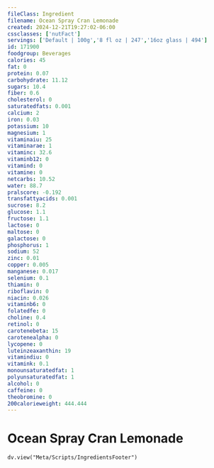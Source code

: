 ```yaml
---
fileClass: Ingredient
filename: Ocean Spray Cran Lemonade
created: 2024-12-21T19:27:02-06:00
cssclasses: ['nutFact']
servings: ['Default | 100g','8 fl oz | 247','16oz glass | 494']
id: 171900
foodgroup: Beverages
calories: 45
fat: 0
protein: 0.07
carbohydrate: 11.12
sugars: 10.4
fiber: 0.6
cholesterol: 0
saturatedfats: 0.001
calcium: 2
iron: 0.03
potassium: 10
magnesium: 1
vitaminaiu: 25
vitaminarae: 1
vitaminc: 32.6
vitaminb12: 0
vitamind: 0
vitamine: 0
netcarbs: 10.52
water: 88.7
pralscore: -0.192
transfattyacids: 0.001
sucrose: 8.2
glucose: 1.1
fructose: 1.1
lactose: 0
maltose: 0
galactose: 0
phosphorus: 1
sodium: 52
zinc: 0.01
copper: 0.005
manganese: 0.017
selenium: 0.1
thiamin: 0
riboflavin: 0
niacin: 0.026
vitaminb6: 0
folatedfe: 0
choline: 0.4
retinol: 0
carotenebeta: 15
carotenealpha: 0
lycopene: 0
luteinzeaxanthin: 19
vitamindiu: 0
vitamink: 0.1
monounsaturatedfat: 1
polyunsaturatedfat: 1
alcohol: 0
caffeine: 0
theobromine: 0
200calorieweight: 444.444
---
```


# Ocean Spray Cran Lemonade

```dataviewjs
dv.view("Meta/Scripts/IngredientsFooter")
```